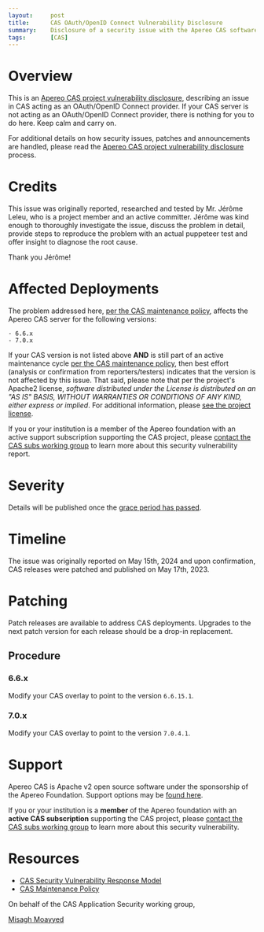 ```yaml
---
layout:     post
title:      CAS OAuth/OpenID Connect Vulnerability Disclosure
summary:    Disclosure of a security issue with the Apereo CAS software acting as an OAuth/OpenID Connect provider.
tags:       [CAS]
---
```


# Overview

This is an [Apereo CAS project vulnerability disclosure](https://apereo.github.io/cas/developer/Sec-Vuln-Response.html),
describing an issue in CAS acting as an OAuth/OpenID Connect provider. If your CAS server is not acting as an OAuth/OpenID Connect provider, there is nothing for you to do here. Keep calm and carry on.

For additional details on how security issues, patches and announcements are handled, please read the [Apereo CAS project vulnerability disclosure](https://apereo.github.io/cas/developer/Sec-Vuln-Response.html) process.

# Credits

This issue was originally reported, researched and tested by Mr. Jérôme Leleu, who is a project member and an active committer. Jérôme was kind enough to thoroughly investigate the issue, discuss the problem in detail, provide steps to reproduce the problem with an actual puppeteer test and offer insight to diagnose the root cause. 

Thank you Jérôme!

# Affected Deployments

The problem addressed here, [per the CAS maintenance policy](https://apereo.github.io/cas/developer/Maintenance-Policy.html), affects the Apereo CAS server for the following versions:

```
- 6.6.x
- 7.0.x
```

If your CAS version is not listed above **AND** is still part of an active maintenance cycle [per the CAS maintenance policy](https://apereo.github.io/cas/developer/Maintenance-Policy.html), then best effort (analysis or confirmation from reporters/testers) indicates that the version is not affected by this issue. That said, please note that per the project's Apache2 license, *software distributed under the License is distributed on an "AS IS" BASIS, WITHOUT WARRANTIES OR CONDITIONS OF ANY KIND, either express or implied*. For additional information, please [see the project license](https://github.com/apereo/cas/blob/master/LICENSE).

If you or your institution is a member of the Apereo foundation with an active support subscription supporting the CAS project, please [contact the CAS subs working group](https://apereo.github.io/cas/Mailing-Lists.html) to learn more about this security vulnerability report.

# Severity

Details will be published once the [grace period has passed](https://apereo.github.io/cas/developer/Sec-Vuln-Response.html).

# Timeline

The issue was originally reported on May 15th, 2024 and upon confirmation, CAS releases were patched and published on May 17th, 2023.

# Patching

Patch releases are available to address CAS deployments. Upgrades to the next patch version for each release should be a drop-in replacement.

## Procedure

### 6.6.x

Modify your CAS overlay to point to the version `6.6.15.1`.

### 7.0.x

Modify your CAS overlay to point to the version `7.0.4.1`.

# Support

Apereo CAS is Apache v2 open source software under the sponsorship of the Apereo Foundation. Support options may be [found here](https://apereo.github.io/cas/Support.html).

If you or your institution is a **member** of the Apereo foundation with an **active CAS subscription** supporting the CAS project, please [contact the CAS subs working group](https://apereo.github.io/cas/Mailing-Lists.html) to learn more about this security vulnerability.

# Resources

* [CAS Security Vulnerability Response Model](https://apereo.github.io/cas/developer/Sec-Vuln-Response.html)
* [CAS Maintenance Policy](https://apereo.github.io/cas/developer/Maintenance-Policy.html)

On behalf of the CAS Application Security working group,

[Misagh Moayyed](https://fawnoos.com)